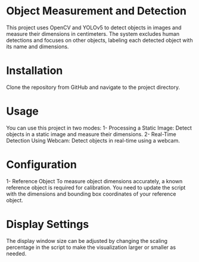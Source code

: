 # Object Measurement and Detection
This project uses OpenCV and YOLOv5 to detect objects in images and measure their dimensions in centimeters. The system excludes human detections and focuses on other objects, labeling each detected object with its name and dimensions.

# Installation
Clone the repository from GitHub and navigate to the project directory.

# Usage
You can use this project in two modes:
1- Processing a Static Image: Detect objects in a static image and measure their dimensions.
2- Real-Time Detection Using Webcam: Detect objects in real-time using a webcam.

# Configuration
1- Reference Object To measure object dimensions accurately, a known reference object is required for calibration. You need to update the script with the dimensions and bounding box coordinates of your reference object.

# Display Settings
The display window size can be adjusted by changing the scaling percentage in the script to make the visualization larger or smaller as needed.
